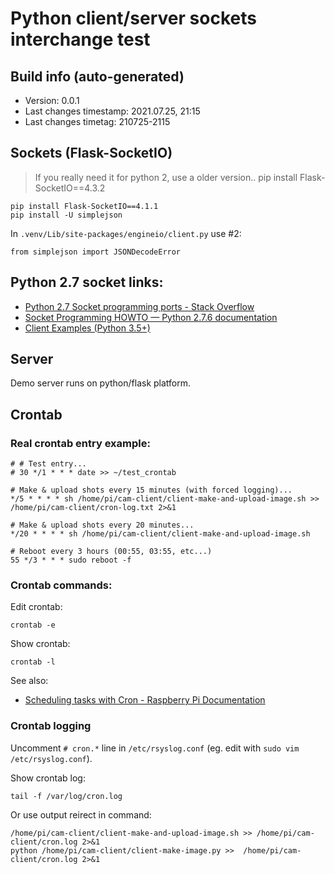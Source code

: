 # Python client/server sockets interchange test


## Build info (auto-generated)

- Version: 0.0.1
- Last changes timestamp: 2021.07.25, 21:15
- Last changes timetag: 210725-2115


## Sockets (Flask-SocketIO)

> If you really need it for python 2, use a older version.. pip install Flask-SocketIO==4.3.2

```
pip install Flask-SocketIO==4.1.1
pip install -U simplejson
```

In `.venv/Lib/site-packages/engineio/client.py` use #2:

```
from simplejson import JSONDecodeError
```


## Python 2.7 socket links:

- [Python 2.7 Socket programming ports - Stack Overflow](https://stackoverflow.com/questions/52053884/python-2-7-socket-programming-ports)
- [Socket Programming HOWTO — Python 2.7.6 documentation](https://cpython-test-docs.readthedocs.io/en/latest/howto/sockets.html)
- [Client Examples (Python 3.5+)](https://python-socketio.readthedocs.io/en/latest/intro.html#client-examples)


## Server

Demo server runs on python/flask platform.


## Crontab

### Real crontab entry example:

```shell
# # Test entry...
# 30 */1 * * * date >> ~/test_crontab

# Make & upload shots every 15 minutes (with forced logging)...
*/5 * * * * sh /home/pi/cam-client/client-make-and-upload-image.sh >> /home/pi/cam-client/cron-log.txt 2>&1

# Make & upload shots every 20 minutes...
*/20 * * * * sh /home/pi/cam-client/client-make-and-upload-image.sh

# Reboot every 3 hours (00:55, 03:55, etc...)
55 */3 * * * sudo reboot -f
```

### Crontab commands:

Edit crontab:
```shell
crontab -e
```

Show crontab:
```shell
crontab -l
```

See also:

- [Scheduling tasks with Cron - Raspberry Pi Documentation](https://www.raspberrypi.org/documentation/linux/usage/cron.md)


### Crontab logging

Uncomment `# cron.*` line in `/etc/rsyslog.conf` (eg. edit with `sudo vim /etc/rsyslog.conf`).

Show crontab log:

```shell
tail -f /var/log/cron.log
```

Or use output reirect in command:

```shell
/home/pi/cam-client/client-make-and-upload-image.sh >> /home/pi/cam-client/cron.log 2>&1
python /home/pi/cam-client/client-make-image.py >>  /home/pi/cam-client/cron.log 2>&1
```


<!--
 @changed 2021.07.25, 21:17
-->
